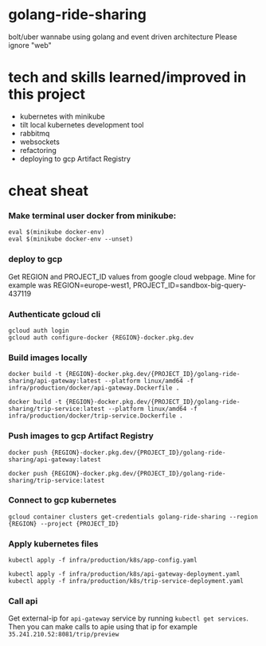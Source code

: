 # golang-ride-sharing

bolt/uber wannabe using golang and event driven architecture
Please ignore "web" 

# tech and skills learned/improved in this project
- kubernetes with minikube
- tilt local kubernetes development tool
- rabbitmq
- websockets
- refactoring
- deploying to gcp Artifact Registry

# cheat sheat

### Make terminal user docker from minikube:
```
eval $(minikube docker-env)
eval $(minikube docker-env --unset)
```

### deploy to gcp
Get REGION and PROJECT_ID values from google cloud webpage.
Mine for example was REGION=europe-west1, PROJECT_ID=sandbox-big-query-437119

### Authenticate gcloud cli
```
gcloud auth login
gcloud auth configure-docker {REGION}-docker.pkg.dev
```

### Build images locally

```
docker build -t {REGION}-docker.pkg.dev/{PROJECT_ID}/golang-ride-sharing/api-gateway:latest --platform linux/amd64 -f infra/production/docker/api-gateway.Dockerfile .

docker build -t {REGION}-docker.pkg.dev/{PROJECT_ID}/golang-ride-sharing/trip-service:latest --platform linux/amd64 -f infra/production/docker/trip-service.Dockerfile .

```

### Push images to gcp Artifact Registry
```
docker push {REGION}-docker.pkg.dev/{PROJECT_ID}/golang-ride-sharing/api-gateway:latest

docker push {REGION}-docker.pkg.dev/{PROJECT_ID}/golang-ride-sharing/trip-service:latest
``` 

### Connect to gcp kubernetes
```
gcloud container clusters get-credentials golang-ride-sharing --region {REGION} --project {PROJECT_ID}
```

### Apply kubernetes files
```
kubectl apply -f infra/production/k8s/app-config.yaml

kubectl apply -f infra/production/k8s/api-gateway-deployment.yaml
kubectl apply -f infra/production/k8s/trip-service-deployment.yaml
```

### Call api
Get external-ip for `api-gateway` service by running `kubectl get services`.
Then you can make calls to apie using that ip for example `35.241.210.52:8081/trip/preview`
